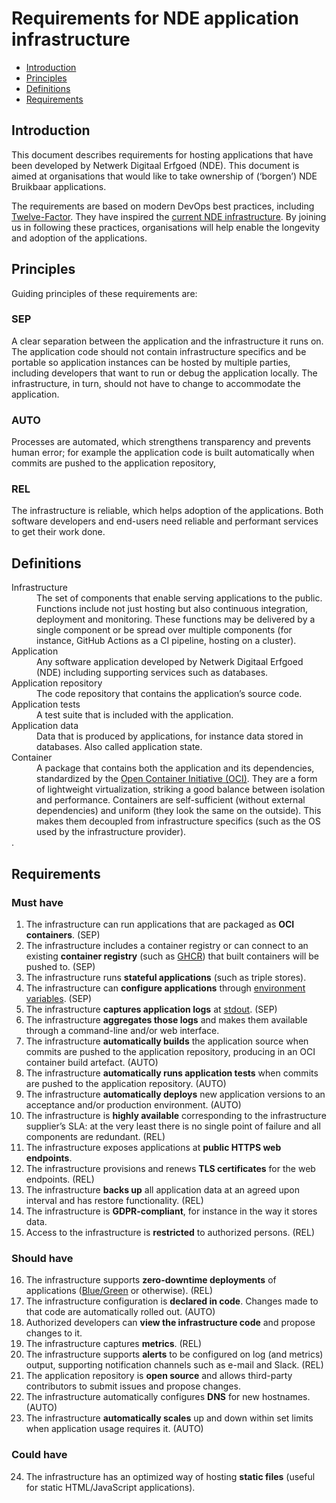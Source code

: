 # Requirements for NDE application infrastructure

* [Introduction](#introduction)
* [Principles](#principles)
* [Definitions](#definitions)
* [Requirements](#requirements)

## Introduction

This document describes requirements for hosting applications that have been developed by Netwerk Digitaal Erfgoed (NDE).
This document is aimed at organisations that would like to take ownership of (‘borgen’) NDE Bruikbaar applications.

The requirements are based on modern DevOps best practices, including [Twelve-Factor](https://12factor.net).
They have inspired the [current NDE infrastructure](https://github.com/netwerk-digitaal-erfgoed/infrastructure).
By joining us in following these practices,
organisations will help enable the longevity and adoption of the applications.

## Principles

Guiding principles of these requirements are:

### SEP

A clear separation between the application and the infrastructure it runs on. 
The application code should not contain infrastructure specifics and be portable so application instances can be hosted by multiple parties, including developers that want to run or debug the application locally.
The infrastructure, in turn, should not have to change to accommodate the application.

### AUTO 

Processes are automated, which strengthens transparency and prevents human error;
for example the application code is built automatically when commits are pushed to the application repository,

### REL

The infrastructure is reliable, which helps adoption of the applications.
Both software developers and end-users need reliable and performant services to get their work done.

## Definitions

<dl>
    <dt>Infrastructure</dt>
    <dd>The set of components that enable serving applications to the public. Functions include not just hosting but also continuous integration, deployment and monitoring. These functions may be delivered by a single component or be spread over multiple components (for instance, GitHub Actions as a CI pipeline, hosting on a cluster).</dd>
    <dt>Application</dt>
    <dd>Any software application developed by Netwerk Digitaal Erfgoed (NDE) including supporting services such as databases.</dd>
    <dt>Application repository</dt>
    <dd>The code repository that contains the application’s source code.</dd>
    <dt>Application tests</dt>
    <dd>A test suite that is included with the application.</dd>
    <dt>Application data</dt>
    <dd>Data that is produced by applications, for instance data stored in databases. Also called application state.</dd>
    <dt>Container</dt>
    <dd>A package that contains both the application and its dependencies, 
        standardized by the <a href="https://opencontainers.org">Open Container Initiative (OCI)</a>.
        They are a form of lightweight virtualization, striking a good balance between isolation and performance.
        Containers are self-sufficient (without external dependencies) and uniform (they look the same on the outside).
        This makes them decoupled from infrastructure specifics (such as the OS used by the infrastructure provider).
    </dd>.
</dl>

## Requirements

### Must have

1. The infrastructure can run applications that are packaged as **OCI containers**. (SEP)
2. The infrastructure includes a container registry or can connect to an existing **container registry** (such as [GHCR](https://github.com/features/packages)) that built containers will be pushed to. (SEP)
3. The infrastructure runs **stateful applications** (such as triple stores).
4. The infrastructure can **configure applications** through [environment variables](https://12factor.net/config). (SEP)
5. The infrastructure **captures application logs** at [stdout](https://12factor.net/logs). (SEP)
6. The infrastructure **aggregates those logs** and makes them available through a command-line and/or web interface.
7. The infrastructure **automatically builds** the application source when commits are pushed to the application repository, producing in an OCI container build artefact. (AUTO)
8. The infrastructure **automatically runs application tests** when commits are pushed to the application repository. (AUTO)
9. The infrastructure **automatically deploys** new application versions to an acceptance and/or production environment. (AUTO)
10. The infrastructure is **highly available** corresponding to the infrastructure supplier’s SLA:
   at the very least there is no single point of failure and all components are redundant. (REL)
11. The infrastructure exposes applications at **public HTTPS web endpoints**.
12. The infrastructure provisions and renews **TLS certificates** for the web endpoints. (REL)
13. The infrastructure **backs up** all application data at an agreed upon interval and has restore functionality. (REL)
14. The infrastructure is **GDPR-compliant**, for instance in the way it stores data.
15. Access to the infrastructure is **restricted** to authorized persons. (REL)

### Should have

16. The infrastructure supports **zero-downtime deployments** of applications ([Blue/Green](https://martinfowler.com/bliki/BlueGreenDeployment.html) or otherwise). (REL)
17. The infrastructure configuration is **declared in code**. Changes made to that code are automatically rolled out. (AUTO)
18. Authorized developers can **view the infrastructure code** and propose changes to it.
19. The infrastructure captures **metrics**. (REL)
20. The infrastructure supports **alerts** to be configured on log (and metrics) output, supporting notification channels such as e-mail and Slack. (REL)
21. The application repository is **open source** and allows third-party contributors to submit issues and propose changes.
22. The infrastructure automatically configures **DNS** for new hostnames. (AUTO)
23. The infrastructure **automatically scales** up and down within set limits when application usage requires it. (AUTO)

### Could have

24. The infrastructure has an optimized way of hosting **static files** (useful for static HTML/JavaScript applications).
